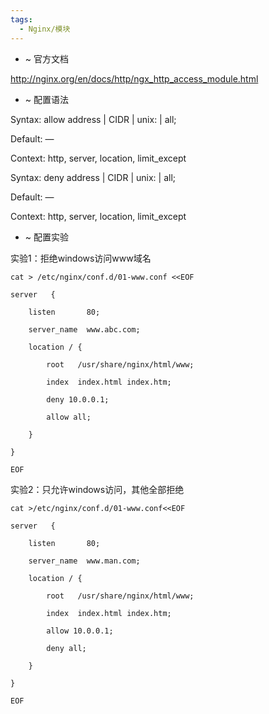 ```yaml
---
tags:
  - Nginx/模块
---
```


- ~ 官方文档

http://nginx.org/en/docs/http/ngx_http_access_module.html

- ~ 配置语法

Syntax: allow address | CIDR | unix: | all;

Default: —

Context: http, server, location, limit_except



Syntax: deny address | CIDR | unix: | all;

Default: —

Context: http, server, location, limit_except

- ~ 配置实验

实验1：拒绝windows访问www域名

```
cat > /etc/nginx/conf.d/01-www.conf <<EOF

server   {

​    listen       80;

​    server_name  www.abc.com;

​    location / {

​        root   /usr/share/nginx/html/www;

​        index  index.html index.htm;

​        deny 10.0.0.1;

​        allow all;

​    }

}

EOF
```

实验2：只允许windows访问，其他全部拒绝

```
cat >/etc/nginx/conf.d/01-www.conf<<EOF

server   {

​    listen       80;

​    server_name  www.man.com;

​    location / {

​        root   /usr/share/nginx/html/www;

​        index  index.html index.htm;

​        allow 10.0.0.1;

​        deny all;

​    }

}

EOF
```
